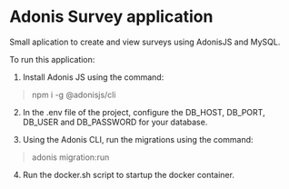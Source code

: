 # Adonis Survey application

Small aplication to create and view surveys using AdonisJS and MySQL.

To run this application:

1. Install Adonis JS using the command:
    
> npm i -g @adonisjs/cli

2. In the .env file of the project, configure the DB_HOST, DB_PORT, DB_USER and DB_PASSWORD for your database.

3. Using the Adonis CLI, run the migrations using the command:

> adonis migration:run

4. Run the docker.sh script to startup the docker container.